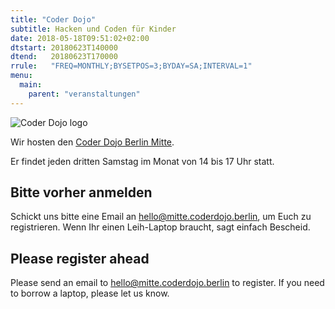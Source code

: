 ```yaml
---
title: "Coder Dojo"
subtitle: Hacken und Coden für Kinder 
date: 2018-05-18T09:51:02+02:00
dtstart: 20180623T140000
dtend:   20180623T170000
rrule:   "FREQ=MONTHLY;BYSETPOS=3;BYDAY=SA;INTERVAL=1"
menu:
  main:
    parent: "veranstaltungen"
---
```

![Coder Dojo logo](/img/coderdojo.png)

Wir hosten den [Coder Dojo Berlin Mitte](https://zen.coderdojo.com/dojo/de/berlin/berlin-mitte).

Er findet jeden dritten Samstag im Monat von 14 bis 17 Uhr statt.

## Bitte vorher anmelden
Schickt uns bitte eine Email an <hello@mitte.coderdojo.berlin>, um Euch zu registrieren.
Wenn Ihr einen Leih-Laptop braucht, sagt einfach Bescheid.

## Please register ahead

Please send an email to <hello@mitte.coderdojo.berlin> to register.
If you need to borrow a laptop, please let us know.

